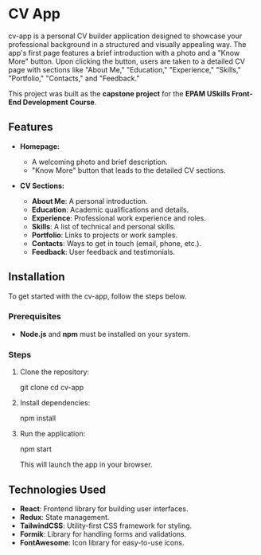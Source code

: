 # CV App

cv-app is a personal CV builder application designed to showcase your professional background in a structured and visually appealing way. The app's first page features a brief introduction with a photo and a "Know More" button. Upon clicking the button, users are taken to a detailed CV page with sections like "About Me," "Education," "Experience," "Skills," "Portfolio," "Contacts," and "Feedback."

This project was built as the **capstone project** for the **EPAM USkills Front-End Development Course**.

## Features

- **Homepage:**
  - A welcoming photo and brief description.
  - "Know More" button that leads to the detailed CV sections.

- **CV Sections:**
  - **About Me**: A personal introduction.
  - **Education**: Academic qualifications and details.
  - **Experience**: Professional work experience and roles.
  - **Skills**: A list of technical and personal skills.
  - **Portfolio**: Links to projects or work samples.
  - **Contacts**: Ways to get in touch (email, phone, etc.).
  - **Feedback**: User feedback and testimonials.

## Installation

To get started with the cv-app, follow the steps below.

### Prerequisites

- **Node.js** and **npm** must be installed on your system.

### Steps

1. Clone the repository:

   git clone 
   cd cv-app

2. Install dependencies:

   npm install

3. Run the application:

   npm start

   This will launch the app in your browser.

## Technologies Used

- **React**: Frontend library for building user interfaces.
- **Redux**: State management.
- **TailwindCSS**: Utility-first CSS framework for styling.
- **Formik**: Library for handling forms and validations.
- **FontAwesome**: Icon library for easy-to-use icons.



